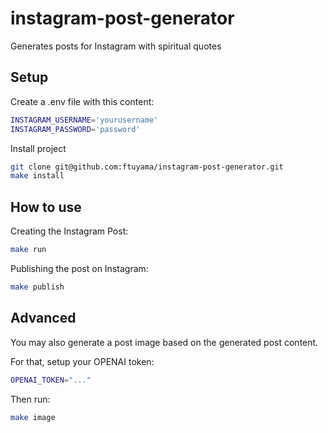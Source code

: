 # instagram-post-generator

Generates posts for Instagram with spiritual quotes

## Setup

Create a .env file with this content:

```bash
INSTAGRAM_USERNAME='yourusername'
INSTAGRAM_PASSWORD='password'
```

Install project

```bash
git clone git@github.com:ftuyama/instagram-post-generator.git
make install
```

## How to use

Creating the Instagram Post:

```bash
make run
```

Publishing the post on Instagram:

```bash
make publish
```

## Advanced

You may also generate a post image based on the generated post content.

For that, setup your OPENAI token:

```bash
OPENAI_TOKEN="..."
```

Then run:

```bash
make image
```
